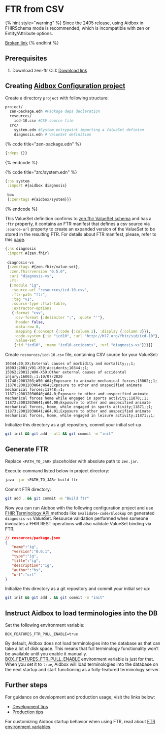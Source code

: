 # FTR from CSV

{% hint style="warning" %}
Since the 2405 release, using Aidbox in FHIRSchema mode is recommended, which is incompatible with zen or Entity/Attribute options.

[Broken link](broken-reference)
{% endhint %}

## Prerequisites

1. Download zen-ftr CLI: [Download link](https://github.com/HealthSamurai/ftr/releases/latest/download/zen.jar)

## Creating [Aidbox Configuration project](../../aidbox-zen-lang-project/README.md)

Create a directory `project` with following structure:

```bash
project/
  zen-package.edn #Package deps declaration
  resources/
    icd-10.csv #CSV source file
  zrc/
    system.edn #System entrypoint importing a ValueSet definion
    diagnosis.edn # ValueSet definition
```

{% code title="zen-package.edn" %}
```clojure
{:deps {}}
```
{% endcode %}

{% code title="zrc/system.edn" %}
```clojure
{:ns system
 :import #{aidbox diagnosis}
 
 box
 {:zen/tags #{aidbox/system}}}
```
{% endcode %}

This ValueSet definition confirms to [zen.fhir ValueSet schema](../../profiling-with-zen-lang/README.md) and has a `:ftr` property, it contains an FTR manifest that defines a csv source via `:source-url` property to create an expanded version of the ValueSet to be stored in the resulting FTR. For details about FTR manifest, please, refer to this [page](../ftr-manifest.md).

```clojure
{:ns diagnosis
 :import #{zen.fhir}
 
 diagnosis-vs
 {:zen/tags #{zen.fhir/value-set},
  :zen.fhir/version "0.5.0",
  :uri "diagnosis-vs",
  :ftr
  {:module "ig",
   :source-url "resources/icd-10.csv",
   :ftr-path "ftr",
   :tag "v1",
   :source-type :flat-table,
   :extractor-options
   {:format "csv",
    :csv-format {:delimiter ";", :quote "'"},
    :header false,
    :data-row 0,
    :mapping {:concept {:code {:column 2}, :display {:column 3}}},
    :code-system {:id "icd10", :url "http://hl7.org/fhir/sid/icd-10"},
    :value-set
    {:id "icd10", :name "icd10.accidents", :url "diagnosis-vs"}}}}}

```

Create `resources/icd-10.csv` file, containing CSV source for your ValueSet:

```csv
10344;20;XX;External causes of morbidity and mortality;;;1;
16003;2001;V01-X59;Accidents;10344;;1;
15062;20012;W00-X59;Other external causes of accidental injury;16003;;1;10/07/2020
11748;2001203;W50-W64;Exposure to animate mechanical forces;15062;;1;
11870;2001203W64;W64;Exposure to other and unspecified animate mechanical forces;11748;;1;
11871;2001203W640;W64.0;Exposure to other and unspecified animate mechanical forces home while engaged in sports activity;11870;;1;
11872;2001203W641;W64.00;Exposure to other and unspecified animate mechanical forces, home, while engaged in sports activity;11871;;1;
11873;2001203W641;W64.01;Exposure to other and unspecified animate mechanical forces, home, while engaged in leisure activity;11871;;1;
```

Initialize this directory as a git repository, commit your initial set-up

```bash
git init && git add --all && git commit -m "init"
```

## Generate FTR

Replace `<PATH_TO_JAR>` placeholder with absolute path to `zen.jar`.

Execute command listed below in project directory:

```bash
java -jar <PATH_TO_JAR> build-ftr
```

Commit FTR directory:

```bash
git add . && git commit -m "Build ftr"
```

Now you can run Aidbox with the following configuration project and use [FHIR Terminology API ](../../../../../modules/terminology/valueset/README.md)methods like `$validate-code/$lookup` on generated `diagnosis-vs` ValueSet. Resource validation performed when someone invocates a FHIR REST operations will also validate ValueSet binding via FTR.

```json
// resources/package.json
{
   "name":"ig",
   "version":"0.0.1",
   "type":"ig",
   "title":"ig",
   "description":"ig",
   "author":"hs",
   "url":"url"
}
```

Initialize this directory as a git repository and commit your initial set-up:

```bash
git init && git add . && git commit -m "init"
```

## Instruct Aidbox to load terminologies into the DB

Set the following environment variable:

```
BOX_FEATURES_FTR_PULL_ENABLE=true
```

By default, Aidbox does not load terminologies into the database as that can take a lot of disk space. This means that full terminology functionality won’t be available until you enable it manually. [BOX\_FEATURES\_FTR\_PULL\_ENABLE](../../ftr.md) environment variable is just for that. When you set it to `true`, Aidbox will load terminologies into the database on the next startup and start functioning as a fully-featured terminology server.

## Further steps

For guidance on development and production usage, visit the links below:

* [Development tips](broken-reference)
* [Production tips](broken-reference)

For customizing Aidbox startup behavior when using FTR, read about [FTR environment variables](../../ftr.md).
